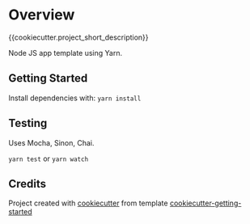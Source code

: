 # Overview

{{cookiecutter.project_short_description}}

Node JS app template using Yarn.

## Getting Started

Install dependencies with: `yarn install`

## Testing

Uses Mocha, Sinon, Chai.

`yarn test` or `yarn watch`

## Credits

Project created with [cookiecutter](https://github.com/cookiecutter/cookiecutter)
 from template [cookiecutter-getting-started](https://github.com/rt-learn-es6/cookiecutter-default)
